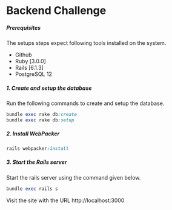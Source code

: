 # Backend Challenge

##### Prerequisites

The setups steps expect following tools installed on the system.

- Github
- Ruby [3.0.0]
- Rails [6.1.3]
- PostgreSQL 12

##### 1. Create and setup the database

Run the following commands to create and setup the database.

```ruby
bundle exec rake db:create
bundle exec rake db:setup
```
##### 2. Install WebPacker
```ruby
rails webpacker:install
```
##### 3. Start the Rails server

Start the rails server using the command given below.

```ruby
bundle exec rails s
```

 Visit the site with the URL http://localhost:3000
